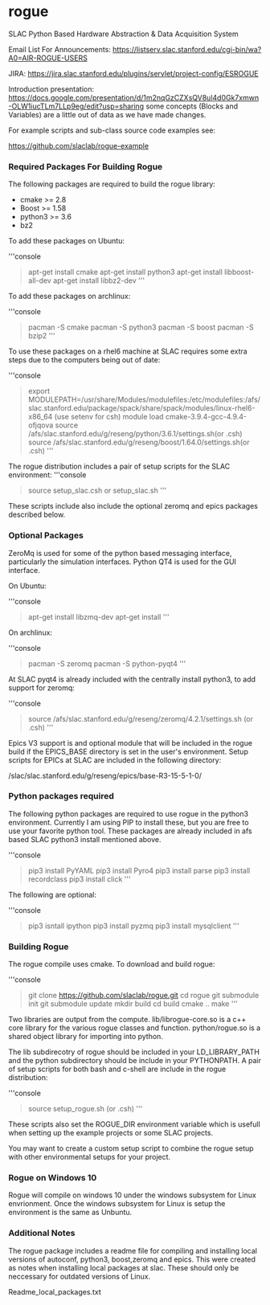 # rogue
SLAC Python Based Hardware Abstraction &amp; Data Acquisition System

Email List For Announcements:
https://listserv.slac.stanford.edu/cgi-bin/wa?A0=AIR-ROGUE-USERS

JIRA:
https://jira.slac.stanford.edu/plugins/servlet/project-config/ESROGUE

Introduction presentation: 
https://docs.google.com/presentation/d/1m2nqGzCZXsQV8ul4d0Gk7xmwn-OLW1iucTLm7LLp9eg/edit?usp=sharing
some concepts (Blocks and Variables) are a little out of data as we have made changes.

For example scripts and sub-class source code examples see:

https://github.com/slaclab/rogue-example

### Required Packages For Building Rogue

The following packages are required to build the rogue library:

- cmake   >= 2.8
- Boost   >= 1.58
- python3 >= 3.6
- bz2

To add these packages on Ubuntu:

'''console
> apt-get install cmake
> apt-get install python3
> apt-get install libboost-all-dev
> apt-get install libbz2-dev
'''

To add these packages on archlinux:

'''console
> pacman -S cmake
> pacman -S python3
> pacman -S boost
> pacman -S bzip2
'''

To use these packages on a rhel6 machine at SLAC requires some extra
steps due to the computers being out of date:

'''console
> export MODULEPATH=/usr/share/Modules/modulefiles:/etc/modulefiles:/afs/slac.stanford.edu/package/spack/share/spack/modules/linux-rhel6-x86_64 (use setenv for csh)
> module load cmake-3.9.4-gcc-4.9.4-ofjqova
> source /afs/slac.stanford.edu/g/reseng/python/3.6.1/settings.sh(or .csh)
> source /afs/slac.stanford.edu/g/reseng/boost/1.64.0/settings.sh(or .csh)
'''

The rogue distribution includes a pair of setup scripts for the SLAC environment:
'''console
> source setup_slac.csh or setup_slac.sh
'''

These scripts include also include the optional zeromq and epics packages
described below.

### Optional Packages

ZeroMq is used for some of the python based messaging interface, particularly
the simulation interfaces. Python QT4 is used for the GUI interface.

On Ubuntu:

'''console
> apt-get install libzmq-dev
> apt-get install 
'''

On archlinux:

'''console
> pacman -S zeromq
> pacman -S python-pyqt4
'''

At SLAC pyqt4 is already included with the centrally install python3, to add support
for zeromq:

'''console
> source /afs/slac.stanford.edu/g/reseng/zeromq/4.2.1/settings.sh (or .csh)
'''

Epics V3 support is and optional module that will be included in the rogue build
if the EPICS_BASE directory is set in the user's environment. Setup scripts
for EPICs at SLAC are included in the following directory:

/slac/slac.stanford.edu/g/reseng/epics/base-R3-15-5-1-0/

### Python packages required

The following python packages are required to use rogue in the python3
environment. Currently I am using PIP to install these, but you are free 
to use your favorite python tool. These packages are already included in 
afs based SLAC python3 install mentioned above.

'''console
> pip3 install PyYAML
> pip3 install Pyro4 
> pip3 install parse
> pip3 install recordclass
> pip3 install click
'''

The following are optional:

'''console
> pip3 isntall ipython
> pip3 install pyzmq
> pip3 install mysqlclient
'''

### Building Rogue

The rogue compile uses cmake. To download and build rogue:

'''console
> git clone https://github.com/slaclab/rogue.git
> cd rogue
> git submodule init
> git submodule update
> mkdir build
> cd build
> cmake ..
> make
'''

Two libraries are output from the compute. lib/librogue-core.so is a c++ 
core library for the various rogue classes and function. python/rogue.so
is a shared object library for importing into python.

The lib subdirecotry of rogue should be included in your LD_LIBRARY_PATH and
the python subdirectory should be include in your PYTHONPATH. A pair of setup
scripts for both bash and c-shell are include in the rogue distribution:

'''console
> source setup_rogue.sh (or .csh)
'''

These scripts also set the ROGUE_DIR environment variable which is usefull when 
setting up the example projects or some SLAC projects.

You may want to create a custom setup script to combine the rogue setup with 
other environmental setups for your project.

### Rogue on Windows 10

Rogue will compile on windows 10 under the windows subsystem for Linux
envrionment. Once the windows subsystem for Linux is setup the environment
is the same as Unbuntu.

### Additional Notes

The rogue package includes a readme file for compiling and installing local 
versions of autoconf, python3, boost,zeromq and epics. This were created as 
notes when installing local packages at slac. These should only be neccessary
for outdated versions of Linux.

Readme_local_packages.txt

